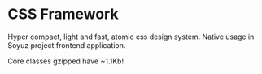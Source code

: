 # CSS Framework

Hyper compact, light and fast, atomic css design system.
Native usage in Soyuz project frontend application.

Core classes gzipped have ~1.1Kb!
